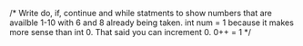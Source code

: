 /*
Write do, if, continue and while statments to show numbers that are availble 1-10
with 6 and 8 already being taken. int num = 1 because it makes more sense than int 0.
That said you can increment 0. 0++ = 1
*/
